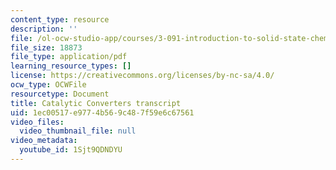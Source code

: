 ```yaml
---
content_type: resource
description: ''
file: /ol-ocw-studio-app/courses/3-091-introduction-to-solid-state-chemistry-fall-2018/1Sjt9QDNDYU_transcript.pdf
file_size: 18873
file_type: application/pdf
learning_resource_types: []
license: https://creativecommons.org/licenses/by-nc-sa/4.0/
ocw_type: OCWFile
resourcetype: Document
title: Catalytic Converters transcript
uid: 1ec00517-e977-4b56-9c48-7f59e6c67561
video_files:
  video_thumbnail_file: null
video_metadata:
  youtube_id: 1Sjt9QDNDYU
---
```

